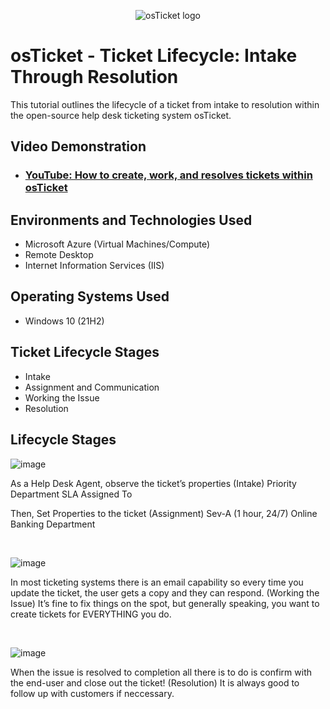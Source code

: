<p align="center">
<img src="https://i.imgur.com/Clzj7Xs.png" alt="osTicket logo"/>
</p>

<h1>osTicket - Ticket Lifecycle: Intake Through Resolution</h1>
This tutorial outlines the lifecycle of a ticket from intake to resolution within the open-source help desk ticketing system osTicket.<br />


<h2>Video Demonstration</h2>

- ### [YouTube: How to create, work, and resolves tickets within osTicket](https://www.youtube.com)

<h2>Environments and Technologies Used</h2>

- Microsoft Azure (Virtual Machines/Compute)
- Remote Desktop
- Internet Information Services (IIS)

<h2>Operating Systems Used </h2>

- Windows 10</b> (21H2)

<h2>Ticket Lifecycle Stages</h2>

- Intake
- Assignment and Communication
- Working the Issue
- Resolution

<h2>Lifecycle Stages</h2>

![image](https://github.com/user-attachments/assets/065037b1-76b8-4a4c-b345-67d50f85976f)

As a Help Desk Agent, observe the ticket’s properties (Intake)
	Priority
	Department
	SLA
	Assigned To

Then, Set Properties to the ticket (Assignment) 
Sev-A (1 hour, 24/7)
Online Banking Department

<br />

![image](https://github.com/user-attachments/assets/81489e3b-2ae3-4ebb-aebd-a94b9a4acd5e)

 In most ticketing systems there is an email capability so every time you update the ticket, the user gets a copy and they can respond. (Working the Issue)
 It’s fine to fix things on the spot, but generally speaking, you want to create tickets for EVERYTHING you do.

<br />

![image](https://github.com/user-attachments/assets/3467275a-5d03-4d27-a7d9-bcc18a55d51a)

When the issue is resolved to completion all there is to do is confirm with the end-user and close out the ticket! (Resolution)
It is always good to follow up with customers if neccessary. 
<br />
